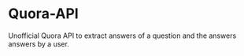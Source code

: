 Quora-API
=========

Unofficial Quora API to extract answers of a question and the answers answers by a user.

